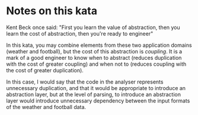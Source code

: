 # Notes on this kata

Kent Beck once said: "First you learn the value of abstraction, then you learn the cost of abstraction, then you're ready to engineer"

In this kata, you may combine elements from these two application domains
(weather and football), but the cost of this abstraction is *coupling*. It is
a mark of a good engineer to know when to abstract (reduces duplication with
the cost of greater coupling) and when not to (reduces coupling with the cost
of greater duplication).

In this case, I would say that the code in the analyser represents unnecessary
duplication, and that it would be appropriate to introduce an abstraction layer,
but at the level of parsing, to introduce an abstraction layer would introduce
unnecessary dependency between the input formats of the weather and football
data.
